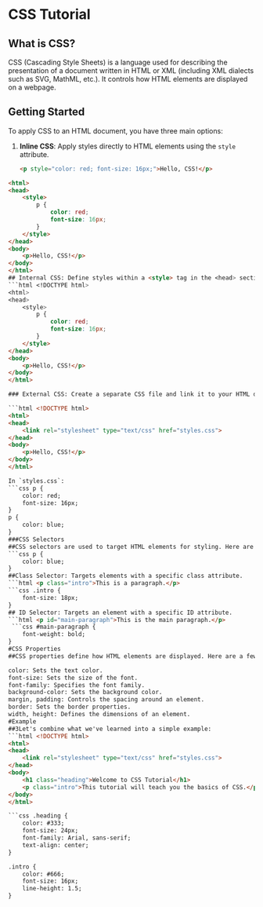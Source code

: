 # CSS Tutorial

## What is CSS?

CSS (Cascading Style Sheets) is a language used for describing the presentation of a document written in HTML or XML (including XML dialects such as SVG, MathML, etc.). It controls how HTML elements are displayed on a webpage.

## Getting Started

To apply CSS to an HTML document, you have three main options:

1. **Inline CSS**: Apply styles directly to HTML elements using the `style` attribute.

   ```html
   <p style="color: red; font-size: 16px;">Hello, CSS!</p>
   
```html <!DOCTYPE html>
<html>
<head>
    <style>
        p {
            color: red;
            font-size: 16px;
        }
    </style>
</head>
<body>
    <p>Hello, CSS!</p>
</body>
</html>
## Internal CSS: Define styles within a <style> tag in the <head> section of your HTML document.
```html <!DOCTYPE html>
<html>
<head>
    <style>
        p {
            color: red;
            font-size: 16px;
        }
    </style>
</head>
<body>
    <p>Hello, CSS!</p>
</body>
</html>

### External CSS: Create a separate CSS file and link it to your HTML document using the <link> tag.

```html <!DOCTYPE html>
<html>
<head>
    <link rel="stylesheet" type="text/css" href="styles.css">
</head>
<body>
    <p>Hello, CSS!</p>
</body>
</html>

In `styles.css`:
```css p {
    color: red;
    font-size: 16px;
}
p {
    color: blue;
}
###CSS Selectors
##CSS selectors are used to target HTML elements for styling. Here are a few commonly used selectors:
```css p {
    color: blue;
}
##Class Selector: Targets elements with a specific class attribute.
```html <p class="intro">This is a paragraph.</p>
```css .intro {
    font-size: 18px;
}
## ID Selector: Targets an element with a specific ID attribute.
```html <p id="main-paragraph">This is the main paragraph.</p>
 ```css #main-paragraph {
    font-weight: bold;
}
#CSS Properties
##CSS properties define how HTML elements are displayed. Here are a few common properties:

color: Sets the text color.
font-size: Sets the size of the font.
font-family: Specifies the font family.
background-color: Sets the background color.
margin, padding: Controls the spacing around an element.
border: Sets the border properties.
width, height: Defines the dimensions of an element.
#Example
##3Let's combine what we've learned into a simple example:
```html <!DOCTYPE html>
<html>
<head>
    <link rel="stylesheet" type="text/css" href="styles.css">
</head>
<body>
    <h1 class="heading">Welcome to CSS Tutorial</h1>
    <p class="intro">This tutorial will teach you the basics of CSS.</p>
</body>
</html>

```css .heading {
    color: #333;
    font-size: 24px;
    font-family: Arial, sans-serif;
    text-align: center;
}

.intro {
    color: #666;
    font-size: 16px;
    line-height: 1.5;
}
